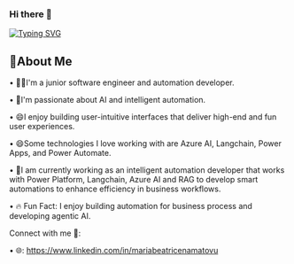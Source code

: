 
### Hi there 👋


[![Typing SVG](https://readme-typing-svg.demolab.com?font=Fira+Code&pause=1000&random=false&width=433&lines=I'm+Maria+Beatrice+;I'm+an+Intelligent+Automation+Developer)](https://git.io/typing-svg)

## 🌟About Me
•	🧑‍💻I'm a junior software engineer and automation developer.

•	🌱I'm passionate about AI and intelligent automation. 

•	😄I enjoy building user-intuitive interfaces that deliver high-end and fun user experiences.
 
•	😄Some technologies I love working with are Azure AI, Langchain, Power Apps, and Power Automate. 


•	🔭I am currently working as an intelligent automation developer that works with Power Platform, Langchain, Azure AI and RAG to develop smart automations to enhance efficiency in business workflows.


•	🔥 Fun Fact: I enjoy building automation for business process and developing agentic AI.



Connect with me 🤝:

•	🌐: https://www.linkedin.com/in/mariabeatricenamatovu



<!--
**MariaBeatriceNamatovu/MariaBeatriceNamatovu** is a ✨ _special_ ✨ repository because its `README.md` (this file) appears on your GitHub profile.

Here are some ideas to get you started:

- 🔭 I’m currently working on ...
- 🌱 I’m currently learning ...
- 👯 I’m looking to collaborate on ...
- 🤔 I’m looking for help with ...
- 💬 Ask me about ...
- 📫 How to reach me: ...
- 😄 Pronouns: ...
- ⚡ Fun fact: ...
-->
